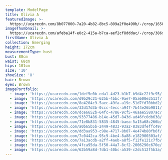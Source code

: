 ```yaml
---
template: ModelPage
title: Olivia A
featuredImage: >-
  https://ucarecdn.com/8b077000-7a20-4b82-8bc5-809a2f0e490b/-/crop/1650x1016/0,0/-/preview/
imageThumbnail: >-
  https://ucarecdn.com/afeba14f-e0c2-415a-b7ca-aef2cf8dddac/-/crop/386x539/10,0/-/preview/
firstName: Olivia A
collection: Emerging
height: 172cm
measurementType: bust
bust: 88cm
waist: 68cm
hips: 101cm
size: '10'
shoeSize: '8'
hair: Brown
eyes: Brown
imagePortfolio:
  - image: 'https://ucarecdn.com/1def5e0b-eda1-4d23-b1b7-b9d4c22f9c95/'
  - image: 'https://ucarecdn.com/d9b29c21-625b-4bbc-9ae7-05a600e3513f/'
  - image: 'https://ucarecdn.com/8e4204c9-5aec-49fa-a19c-51d7fd70bbd2/'
  - image: 'https://ucarecdn.com/32d17d3b-0ccc-4ecc-a947-7b44e26b9811/'
  - image: 'https://ucarecdn.com/dce6652b-64fc-4786-9cf5-46aae55807ac/'
  - image: 'https://ucarecdn.com/93377486-b14e-45d7-843d-ad46fc0db638/'
  - image: 'https://ucarecdn.com/71e8b831-5835-4845-baea-5a15a68c266b/'
  - image: 'https://ucarecdn.com/a0b65b5b-2449-4833-93a2-8383dfeffc49/'
  - image: 'https://ucarecdn.com/dd3aa953-c98e-4717-8b07-4e474b80fb6f/'
  - image: 'https://ucarecdn.com/7c0442ca-95c9-4be4-8a88-e182900303af/'
  - image: 'https://ucarecdn.com/7a13acdb-a2ff-4aeb-a8f5-f12fe121c7fb/'
  - image: 'https://ucarecdn.com/4fca95da-5f50-44a7-8cf2-2006290c670e/'
  - image: 'https://ucarecdn.com/62b59a8d-7db1-40bc-a539-c2dc512f5b3a/'
---
```


